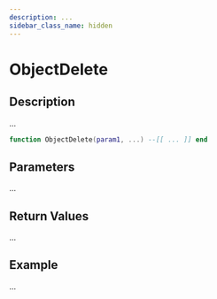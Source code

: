 ```yaml
---
description: ...
sidebar_class_name: hidden
---
```


# ObjectDelete

## Description

...

```lua
function ObjectDelete(param1, ...) --[[ ... ]] end
```

## Parameters

...

## Return Values

...

## Example

...


